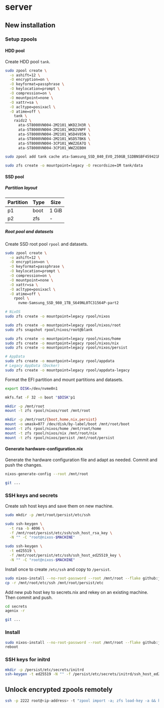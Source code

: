 # server

## New installation

### Setup zpools

#### HDD pool

Create HDD pool `tank`.

```bash
sudo zpool create \
  -o ashift=12 \
  -O encryption=on \
  -O keyformat=passphrase \
  -O keylocation=prompt \
  -O compression=on \
  -O mountpoint=none \
  -O xattr=sa \
  -O acltype=posixacl \
  -O atime=off \
    tank \
    raidz2 \
      ata-ST8000VN004-2M2101_WKD2JH3R \
      ata-ST8000VN004-2M2101_WKD2VNPF \
      ata-ST8000VN004-2M2101_WSD4V85N \
      ata-ST8000VN004-2M2101_WSD57BK6 \
      ata-ST8000VN004-3CP101_WWZ2EA7Q \
      ata-ST8000VN004-3CP101_WWZ2EB0H

sudo zpool add tank cache ata-Samsung_SSD_840_EVO_250GB_S1DBNSBF459421R

sudo zfs create -o mountpoint=legacy -O recordsize=1M tank/data
```

#### SSD pool

##### Partition layout

| Partition | Type  | Size    |
|-----------|-------|---------|
|  p1       | boot  | 1 GiB   |
|  p2       | zfs   | -       |

##### Root pool and datasets

Create SSD root pool `rpool` and datasets.

```bash
sudo zpool create \
  -o ashift=12 \
  -O encryption=on \
  -O keyformat=passphrase \
  -O keylocation=prompt \
  -O compression=on \
  -O mountpoint=none \
  -O xattr=sa \
  -O acltype=posixacl \
  -O atime=off \
    rpool \
      nvme-Samsung_SSD_980_1TB_S649NL0TC31564P-part2

# NixOS
sudo zfs create -o mountpoint=legacy rpool/nixos

sudo zfs create -o mountpoint=legacy rpool/nixos/root
sudo zfs snapshot rpool/nixos/root@blank

sudo zfs create -o mountpoint=legacy rpool/nixos/home
sudo zfs create -o mountpoint=legacy rpool/nixos/nix
sudo zfs create -o mountpoint=legacy rpool/nixos/persist

# AppData
sudo zfs create -o mountpoint=legacy rpool/appdata
# Legacy AppData (Docker)
sudo zfs create -o mountpoint=legacy rpool/appdata-legacy
```

Format the EFI partition and mount partitions and datasets.

```bash
export DISK=/dev/nvme0n1

mkfs.fat -F 32 -n boot "$DISK"p1

mkdir -p /mnt/root
mount -t zfs rpool/nixos/root /mnt/root

mkdir -p /mnt/root/{boot,home,nix,persist}
mount -o umask=077 /dev/disk/by-label/boot /mnt/root/boot
mount -t zfs rpool/nixos/home /mnt/root/home
mount -t zfs rpool/nixos/nix /mnt/root/nix
mount -t zfs rpool/nixos/persist /mnt/root/persist
```

#### Generate hardware-configuration.nix

Generate the hardware configuration file and adapt as needed.
Commit and push the changes.

```bash
nixos-generate-config --root /mnt/root

git ...
```

### SSH keys and secrets

Create ssh host keys and save them on new machine.

```bash
sudo mkdir -p /mnt/root/persist/etc/ssh

sudo ssh-keygen \
  -t rsa -b 4096 \
  -f /mnt/root/persist/etc/ssh/ssh_host_rsa_key \
  -N "" -C "root@nixos-$MACHINE"

sudo ssh-keygen \
  -t ed25519 \
  -f /mnt/root/persist/etc/ssh/ssh_host_ed25519_key \
  -N "" -C "root@nixos-$MACHINE"
```

Install once to create `/etc/ssh` and copy to `/persist`.

```bash
sudo nixos-install --no-root-password --root /mnt/root --flake github:jakobkukla/nixos-config#server
cp -r /mnt/root/etc/ssh /mnt/root/persist/etc
```

Add new pub host key to secrets.nix and rekey on an existing machine.
Then commit and push.

``` bash
cd secrets
agenix -r

git ...
```

### Install

```bash
sudo nixos-install --no-root-password --root /mnt/root --flake github:jakobkukla/nixos-config#server
reboot
```

### SSH keys for initrd

```bash
mkdir -p /persist/etc/secrets/initrd
ssh-keygen -t ed25519 -N "" -f /persist/etc/secrets/initrd/ssh_host_ed25519_key
```

## Unlock encrypted zpools remotely

```bash
ssh -p 2222 root@<ip-address> -t "zpool import -a; zfs load-key -a && killall zfs"
```
